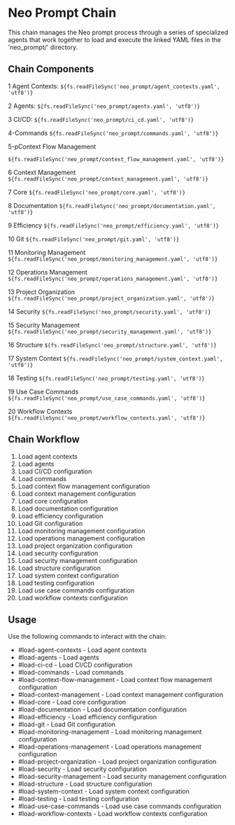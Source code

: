 # Neo Prompt Chain

This chain manages the Neo prompt process through a series of specialized agents that work together to load and execute the linked YAML files in the 'neo_prompt/' directory.

## Chain Components

1 Agent Contexts:
`${fs.readFileSync('neo_prompt/agent_contexts.yaml', 'utf8')}`

2 Agents:
`${fs.readFileSync('neo_prompt/agents.yaml', 'utf8')}`

3 CI/CD:
`${fs.readFileSync('neo_prompt/ci_cd.yaml', 'utf8')}`

4-Commands
`${fs.readFileSync('neo_prompt/commands.yaml', 'utf8')}`

5-pContext Flow Management

`${fs.readFileSync('neo_prompt/context_flow_management.yaml', 'utf8')}`

6 Context Management
`${fs.readFileSync('neo_prompt/context_management.yaml', 'utf8')}`

7 Core
`${fs.readFileSync('neo_prompt/core.yaml', 'utf8')}`

8 Documentation
`${fs.readFileSync('neo_prompt/documentation.yaml', 'utf8')}`

9 Efficiency
`${fs.readFileSync('neo_prompt/efficiency.yaml', 'utf8')}`

10 Git
`${fs.readFileSync('neo_prompt/git.yaml', 'utf8')}`

11 Monitoring Management
`${fs.readFileSync('neo_prompt/monitoring_management.yaml', 'utf8')}`

12 Operations Management
`${fs.readFileSync('neo_prompt/operations_management.yaml', 'utf8')}`

13 Project Organization
`${fs.readFileSync('neo_prompt/project_organization.yaml', 'utf8')}`

14 Security
`${fs.readFileSync('neo_prompt/security.yaml', 'utf8')}`

15 Security Management
`${fs.readFileSync('neo_prompt/security_management.yaml', 'utf8')}`

16 Structure
`${fs.readFileSync('neo_prompt/structure.yaml', 'utf8')}`

17 System Context
`${fs.readFileSync('neo_prompt/system_context.yaml', 'utf8')}`

18 Testing
`${fs.readFileSync('neo_prompt/testing.yaml', 'utf8')}`

19 Use Case Commands
`${fs.readFileSync('neo_prompt/use_case_commands.yaml', 'utf8')}`

20 Workflow Contexts
`${fs.readFileSync('neo_prompt/workflow_contexts.yaml', 'utf8')}`

## Chain Workflow

1. Load agent contexts
2. Load agents
3. Load CI/CD configuration
4. Load commands
5. Load context flow management configuration
6. Load context management configuration
7. Load core configuration
8. Load documentation configuration
9. Load efficiency configuration
10. Load Git configuration
11. Load monitoring management configuration
12. Load operations management configuration
13. Load project organization configuration
14. Load security configuration
15. Load security management configuration
16. Load structure configuration
17. Load system context configuration
18. Load testing configuration
19. Load use case commands configuration
20. Load workflow contexts configuration

## Usage

Use the following commands to interact with the chain:

- #load-agent-contexts - Load agent contexts
- #load-agents - Load agents
- #load-ci-cd - Load CI/CD configuration
- #load-commands - Load commands
- #load-context-flow-management - Load context flow management configuration
- #load-context-management - Load context management configuration
- #load-core - Load core configuration
- #load-documentation - Load documentation configuration
- #load-efficiency - Load efficiency configuration
- #load-git - Load Git configuration
- #load-monitoring-management - Load monitoring management configuration
- #load-operations-management - Load operations management configuration
- #load-project-organization - Load project organization configuration
- #load-security - Load security configuration
- #load-security-management - Load security management configuration
- #load-structure - Load structure configuration
- #load-system-context - Load system context configuration
- #load-testing - Load testing configuration
- #load-use-case-commands - Load use case commands configuration
- #load-workflow-contexts - Load workflow contexts configuration
